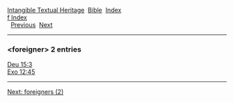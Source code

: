 [Intangible Textual Heritage](../../index)  [Bible](../index) 
[Index](index)   
[f Index](_f_)  
  [Previous](c04405)  [Next](c04407) 

------------------------------------------------------------------------

### &lt;foreigner&gt; 2 entries

[Deu 15:3](../kjv/deu015.htm#003)  
[Exo 12:45](../kjv/exo012.htm#045)  

------------------------------------------------------------------------

[Next: foreigners (2)](c04407)
